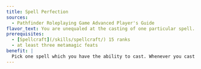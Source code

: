 ```yaml
---
title: Spell Perfection
sources:
  - Pathfinder Roleplaying Game Advanced Player's Guide
flavor_text: You are unequaled at the casting of one particular spell.
prerequisites:
  - [Spellcraft](/skills/spellcraft/) 15 ranks
  - at least three metamagic feats
benefit: |
  Pick one spell which you have the ability to cast. Whenever you cast that spell you may apply any one metamagic feat you have to that spell without affecting its level or casting time, as long as the total modified level of the spell does not use a spell slot above 9th level. In addition, if you have other feats which allow you to apply a set numerical bonus to any aspect of this spell (such as [Spell Focus](/feats/spell-focus/), [Spell Penetration](/feats/spell-penetration/), [Weapon Focus](/feats/weapon-focus/) [ray], and so on), double the bonus granted by that feat when applied to this spell.
---
```


